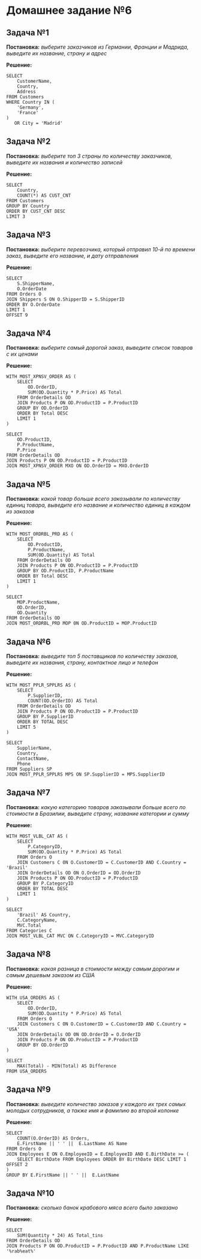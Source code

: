# Домашнее задание №6

## Задача №1
**Постановка:** *выберите заказчиков из Германии, Франции и Мадрида, выведите их название, страну и адрес*

**Решение:**
```
SELECT
    CustomerName,
    Country,
    Address
FROM Customers
WHERE Country IN (
    'Germany',
    'France'
)
   OR City = 'Madrid'
```

## Задача №2
**Постановка:** *выберите топ 3 страны по количеству заказчиков, выведите их названия и количество записей*

**Решение:**
```
SELECT
    Country,
    COUNT(*) AS CUST_CNT
FROM Customers
GROUP BY Country
ORDER BY CUST_CNT DESC
LIMIT 3
```

## Задача №3
**Постановка:** *выберите перевозчика, который отправил 10-й по времени заказ, выведите его название, и дату отправления*

**Решение:**
```
SELECT
    S.ShipperName,
    O.OrderDate
FROM Orders O 
JOIN Shippers S ON O.ShipperID = S.ShipperID
ORDER BY O.OrderDate
LIMIT 1
OFFSET 9
```

## Задача №4
**Постановка:** *выберите самый дорогой заказ, выведите список товаров с их ценами*

**Решение:**
```
WITH MOST_XPNSV_ORDER AS (
    SELECT
        OD.OrderID,
        SUM(OD.Quantity * P.Price) AS Total
    FROM OrderDetails OD
    JOIN Products P ON OD.ProductID = P.ProductID
    GROUP BY OD.OrderID
    ORDER BY Total DESC
    LIMIT 1
)

SELECT
    OD.ProductID,
    P.ProductName,
    P.Price
FROM OrderDetails OD
JOIN Products P ON OD.ProductID = P.ProductID
JOIN MOST_XPNSV_ORDER MXO ON OD.OrderID = MXO.OrderID
```

## Задача №5
**Постановка:** *какой товар больше всего заказывали по количеству единиц товара, выведите его название и количество единиц в каждом из заказов*

**Решение:**
```
WITH MOST_ORDRBL_PRD AS (
    SELECT
        OD.ProductID,
        P.ProductName,
        SUM(OD.Quantity) AS Total
    FROM OrderDetails OD
    JOIN Products P ON OD.ProductID = P.ProductID
    GROUP BY OD.ProductID, P.ProductName
    ORDER BY Total DESC
    LIMIT 1
)

SELECT
    MOP.ProductName,
    OD.OrderID,
    OD.Quantity
FROM OrderDetails OD
JOIN MOST_ORDRBL_PRD MOP ON OD.ProductID = MOP.ProductID
```

## Задача №6
**Постановка:** *выведите топ 5 поставщиков по количеству заказов, выведите их названия, страну, контактное лицо и телефон*

**Решение:**
```
WITH MOST_PPLR_SPPLRS AS (
    SELECT
        P.SupplierID,
        COUNT(OD.OrderID) AS Total
    FROM OrderDetails OD
    JOIN Products P ON OD.ProductID = P.ProductID
    GROUP BY P.SupplierID
    ORDER BY TOTAL DESC
    LIMIT 5
)

SELECT
    SupplierName,
    Country,
    ContactName,
    Phone
FROM Suppliers SP
JOIN MOST_PPLR_SPPLRS MPS ON SP.SupplierID = MPS.SupplierID
```

## Задача №7
**Постановка:** *какую категорию товаров заказывали больше всего по стоимости в Бразилии, выведите страну, название категории и сумму*

**Решение:**
```
WITH MOST_VLBL_CAT AS (
    SELECT
        P.CategoryID,
        SUM(OD.Quantity * P.Price) AS Total
    FROM Orders O
    JOIN Customers C ON O.CustomerID = C.CustomerID AND C.Country = 'Brazil'
    JOIN OrderDetails OD ON O.OrderID = OD.OrderID
    JOIN Products P ON OD.ProductID = P.ProductID
    GROUP BY P.CategoryID
    ORDER BY TOTAL DESC
    LIMIT 1
)

SELECT
    'Brazil' AS Country,
    C.CategoryName,
    MVC.Total
FROM Categories C
JOIN MOST_VLBL_CAT MVC ON C.CategoryID = MVC.CategoryID
```

## Задача №8
**Постановка:** *какая разница в стоимости между самым дорогим и самым дешевым заказом из США*

**Решение:**
```
WITH USA_ORDERS AS (
    SELECT
        OD.OrderID,
        SUM(OD.Quantity * P.Price) AS Total
    FROM Orders O
    JOIN Customers C ON O.CustomerID = C.CustomerID AND C.Country = 'USA'
    JOIN OrderDetails OD ON OD.OrderID = O.OrderID
    JOIN Products P ON OD.ProductID = P.ProductID
    GROUP BY OD.OrderID
)

SELECT
    MAX(Total) - MIN(Total) AS Difference
FROM USA_ORDERS
```

## Задача №9
**Постановка:** *выведите количество заказов у каждого их трех самых молодых сотрудников, а также имя и фамилию во второй колонке*

**Решение:**
```
SELECT
    COUNT(O.OrderID) AS Orders,
    E.FirstName || ' ' ||  E.LastName AS Name
FROM Orders O
JOIN Employees E ON O.EmployeeID = E.EmployeeID AND E.BirthDate >= (
    SELECT BirthDate FROM Employees ORDER BY BirthDate DESC LIMIT 1 OFFSET 2
)
GROUP BY E.FirstName || ' ' ||  E.LastName
```

## Задача №10
**Постановка:** *cколько банок крабового мяса всего было заказано*

**Решение:**
```
SELECT
    SUM(Quantity * 24) AS Total_tins
FROM OrderDetails OD
JOIN Products P ON OD.ProductID = P.ProductID AND P.ProductName LIKE '%rab%eat%'
```